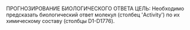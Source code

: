 ПРОГНОЗИРОВАНИЕ БИОЛОГИЧЕСКОГО ОТВЕТА
ЦЕЛЬ: Необходимо предсказать биологический ответ молекул (столбец 'Activity') по их химическому составу (столбцы D1-D1776).
